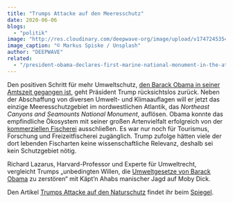 ```yaml
---
title: "Trumps Attacke auf den Meeresschutz"
date: 2020-06-06
blogs: 
  - "politik"
image: "http://res.cloudinary.com/deepwave-org/image/upload/v1747245354/deepwave.org/markus-spiske-pKx_zEJSIr0-unsplash-scaled.jpg"
image_caption: "© Markus Spiske / Unsplash"
author: "DEEPWAVE"
related: 
  - "/president-obama-declares-first-marine-national-monument-in-the-atlantic-ocean/"
---
```


Den positiven Schritt für mehr Umweltschutz, [den Barack Obama in seiner Amtszeit gegangen ist](https://www.deepwave.org/president-obama-declares-first-marine-national-monument-in-the-atlantic-ocean/), geht Präsident Trump rücksichtslos zurück. Neben der Abschaffung von diversen Umwelt- und Klimaauflagen will er jetzt das einzige Meeresschutzgebiet im nordwestlichen Atlantik, das _Northeast Canyons and Seamounts National Monument_, auflösen. Obama konnte das empfindliche Ökosystem mit seiner großen Artenvielfalt erfolgreich von der [kommerziellen Fischerei](https://www.deepwave.org/die-ozeane/überfischung/) ausschließen. Es war nur noch für Tourismus, Forschung und Freizeitfischerei zugänglich. Trump zufolge hätten viele der dort lebenden Fischarten keine wissenschaftliche Relevanz, deshalb sei kein Schutzgebiet nötig.

Richard Lazarus, Harvard-Professor und Experte für Umweltrecht, vergleicht Trumps „unbedingten Willen, die [Umweltgesetze von Barack Obama](https://www.greenpeace-magazin.de/leseecke/das-andere-amerika) zu zerstören“ mit Käpt’n Ahabs manischer Jagd auf Moby Dick.

Den Artikel [Trumps Attacke auf den Naturschutz](https://www.spiegel.de/wissenschaft/natur/trumps-attacke-auf-den-naturschutz-a-e57ff4f7-467a-44ba-a308-486a94f745ac) findet ihr beim [Spiegel](https://www.spiegel.de/).

